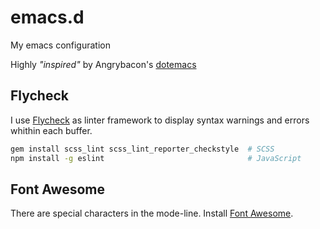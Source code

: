 # emacs.d
My emacs configuration

Highly *"inspired"* by Angrybacon's [dotemacs](https://github.com/angrybacon/dotemacs)


Flycheck
--------

I use [Flycheck][github.flycheck] as linter framework to display syntax warnings and
errors whithin each buffer.

```sh
gem install scss_lint scss_lint_reporter_checkstyle  # SCSS
npm install -g eslint                                # JavaScript
```

Font Awesome
------------

There are special characters in the mode-line. Install [Font Awesome][font-awesome].

[font-awesome]: http://fontawesome.io/
[github.flycheck]: https://github.com/flycheck/flycheck

